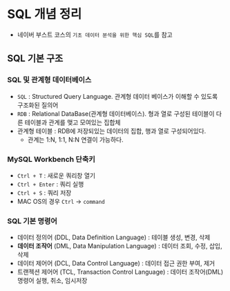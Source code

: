 # SQL 개념 정리

- 네이버 부스트 코스의 `기초 데이터 분석을 위한 핵심 SQL`를 참고

## SQL 기본 구조

### SQL 및 관계형 데이터베이스

- `SQL` : Structured Query Language. 관계형 데이터 베이스가 이해할 수 있도록 구조화된 질의어
- `RDB` : Relational DataBase(관계형 데이터베이스). 형과 열로 구성된 테이블이 다른 테이블과 관계를 맺고 모여있는 집합체
- 관계형 테이블 : RDB에 저장되있는 데이터의 집합, 행과 열로 구성되어있다.
  - 관계는 1:N, 1:1, N:N 연결이 가능하다.

### MySQL Workbench 단축키

- `Ctrl + T` : 새로운 쿼리창 열기
- `Ctrl + Enter` : 쿼리 실행
- `Ctrl + S` : 쿼리 저장
- MAC OS의 경우 `Ctrl` -> `command`

### SQL 기본 명령어

- 데이터 정의어 (DDL, Data Definition Language) : 테이블 생성, 변경, 삭제
- **데이터 조작어** (DML, Data Manipulation Language) : 데이터 조회, 수정, 삽입, 삭제
- 데이터 제어어 (DCL, Data Control Language) : 데이터 접근 권한 부여, 제거
- 트랜젝션 제어어 (TCL, Transaction Control Language) : 데이터 조작어(DML) 명령어 실행, 취소, 임시저장

